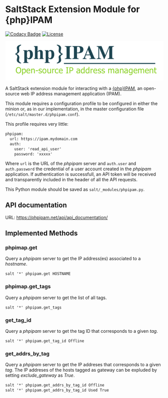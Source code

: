 # SaltStack Extension Module for {php}IPAM

[![Codacy Badge](https://api.codacy.com/project/badge/Grade/fcd8aa3c6a034c519ea795c892c5424c)](https://www.codacy.com/app/madrisan/saltstack-phpipam?utm_source=github.com&amp;utm_medium=referral&amp;utm_content=madrisan/saltstack-phpipam&amp;utm_campaign=Badge_Grade)
[![License](https://img.shields.io/badge/License-Apache--2.0-blue.svg)](https://spdx.org/licenses/Apache-2.0.html)

![](images/phpipam_logo.png?raw=true)

A SaltStack extension module for interacting with a
[{php}IPAM](https://phpipam.net/), an open-source web IP address management application (IPAM).

This module requires a configuration profile to be configured in either the minion or, as in our implementation, in the master configuration file (`/etc/salt/master.d/phpipam.conf`).

This profile requires very little:

    phpipam:
      url: https://ipam.mydomain.com
      auth:
        user: 'read_api_user'
        password: 'xxxxx'

Where `url` is the URL of the *phpipam* server and `auth.user` and `auth.password` the credential of a user account created in the *phpipam* application. If authentication is successfull, an API token will be received and transparently included in the header of all the API requests.

This Python module should be saved as `salt/_modules/phpipam.py`.

## API documentation

URL: <https://phpipam.net/api/api_documentation/>

## Implemented Methods

### phpimap.get

Query a *phpipam* server to get the IP address(es) associated to a *hostname*.

    salt '*' phpipam.get HOSTNAME

### phpimap.get_tags

Query a *phpipam* server to get the list of all tags.

    salt '*' phpipam.get_tags

### get_tag_id

Query a *phpipam* server to get the tag ID that corresponds to a given *tag*.

    salt '*' phpipam.get_tag_id Offline

### get_addrs_by_tag

Query a *phpipam* server to get the IP addreses that corresponds to a given *tag*.
The IP addreses of the hosts tagged as gateway can be expluded by setting *exclude_gateway* as *True*.

    salt '*' phpipam.get_addrs_by_tag_id Offline
    salt '*' phpipam.get_addrs_by_tag_id Used True
